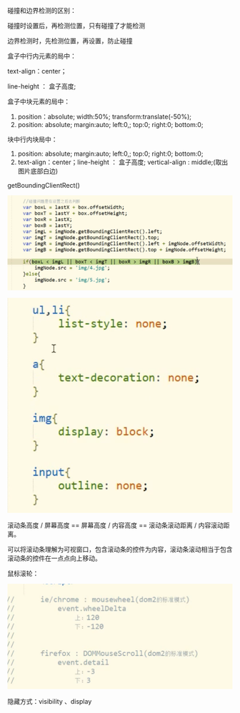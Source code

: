 碰撞和边界检测的区别：

碰撞时设置后，再检测位置，只有碰撞了才能检测

边界检测时，先检测位置，再设置，防止碰撞



盒子中行内元素的局中：

text-align：center；

line-height ： 盒子高度;



盒子中块元素的局中：

1. position：absolute; width:50%; transform:translate(-50%);
2. position: absolute; margin:auto; left:0,; top:0; right:0; bottom:0;

块中行内块局中：

1. position: absolute; margin:auto; left:0,; top:0; right:0; bottom:0;
2. text-align：center；line-height ： 盒子高度; vertical-align : middle;(取出图片底部白边)

getBoundingClientRect()

![碰撞检测](media/P33/image-20201118104900575.png)





![image-20201118112552171](media/P33/image-20201118112552171.png)



滚动条高度 / 屏幕高度 == 屏幕高度 / 内容高度 == 滚动条滚动距离 / 内容滚动距离。

可以将滚动条理解为可视窗口，包含滚动条的控件为内容，滚动条滚动相当于包含滚动条的控件在一点点向上移动。





鼠标滚轮：

![image-20201118115212438](media/P33/image-20201118115212438.png)



隐藏方式：visibility 、display


